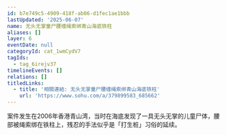 ```yaml
---
id: b7e749c5-4909-418f-ab06-d1fec1ae1bbb
lastUpdated: '2025-06-07'
name: 无头无掌童尸腰缠绳索绑青山海底铁柱
aliases: []
layer: 6
eventDate: null
categoryId: cat_1wmCydV7
tagIds:
  - tag_6irejv37
timelineEvents: []
relations: []
titledLinks:
  - title: '相關連結: 无头无掌童尸腰缠绳索绑青山海底铁柱'
    url: 'https://www.sohu.com/a/379899583_685662'
---
```

案件发生在2006年香港青山湾，当时在海底发现了一具无头无掌的儿童尸体，腰部被绳索绑在铁柱上，残忍的手法似乎是「打生桩」习俗的延续。
